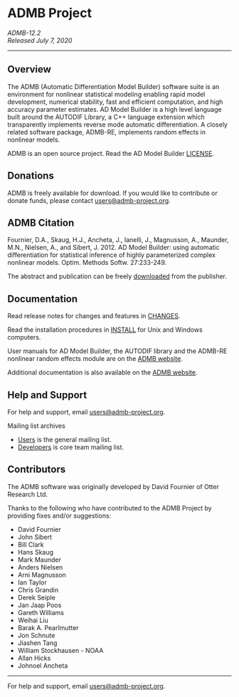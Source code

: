 ADMB Project
============
*ADMB-12.2*  
*Released July 7, 2020*  

---

Overview
--------
The ADMB (Automatic Differentiation Model Builder) software suite is an
environment for nonlinear statistical modeling enabling rapid model
development, numerical stability, fast and efficient computation, and high
accuracy parameter estimates. AD Model Builder is a high level language built
around the AUTODIF Library, a C++ language extension which transparently
implements reverse mode automatic differentiation. A closely related software
package, ADMB-RE, implements random effects in nonlinear models.

ADMB is an open source project.  Read the AD Model Builder [LICENSE][LICENSE_link].

[LICENSE_link]: https://raw.githubusercontent.com/admb-project/admb/master/LICENSE.txt

Donations
---------
ADMB is freely available for download. If you would like to contribute or donate funds,
please contact <users@admb-project.org>.

ADMB Citation
-------------
Fournier, D.A., Skaug, H.J., Ancheta, J., Ianelli, J., Magnusson, A., Maunder, M.N.,
Nielsen, A., and Sibert, J. 2012. AD Model Builder: using automatic differentiation
for statistical inference of highly parameterized complex nonlinear models.
Optim. Methods Softw. 27:233-249.

The abstract and publication can be freely [downloaded][publisher_link] from the publisher.

[publisher_link]: http://tandfonline.com/doi/abs/10.1080/10556788.2011.597854

Documentation
-------------
Read release notes for changes and features in [CHANGES][CHANGES_link].

[CHANGES_link]: CHANGES.md

Read the installation procedures in [INSTALL][INSTALL_link] for Unix and Windows computers.

[INSTALL_link]: INSTALL.md

User manuals for AD Model Builder, the AUTODIF library and the ADMB-RE nonlinear
random effects module are on the [ADMB website][ADMB_manuals_link].

[ADMB_manuals_link]: http://www.admb-project.org/docs/manuals/ 

Additional documentation is also available on the [ADMB website][ADMB_link].

[ADMB_link]: http://www.admb-project.org/

Help and Support
----------------
For help and support, email <users@admb-project.org>.

Mailing list archives

+ [Users][ADMB_users] is the general mailing list.
+ [Developers][ADMB_developers] is core team mailing list.

[ADMB_users]: https://groups.google.com/a/admb-project.org/d/forum/users
[ADMB_developers]: https://groups.google.com/a/admb-project.org/d/forum/developers

Contributors
------------
The ADMB software was originally developed by David Fournier of Otter Research Ltd.

Thanks to the following who have contributed to the ADMB Project by
providing fixes and/or suggestions:

* David Fournier
* John Sibert
* Bill Clark
* Hans Skaug
* Mark Maunder
* Anders Nielsen
* Arni Magnusson
* Ian Taylor
* Chris Grandin
* Derek Seiple
* Jan Jaap Poos
* Gareth Williams
* Weihai Liu
* Barak A. Pearlmutter
* Jon Schnute
* Jiashen Tang
* William Stockhausen - NOAA
* Allan Hicks
* Johnoel Ancheta

---
For help and support, email <users@admb-project.org>.
